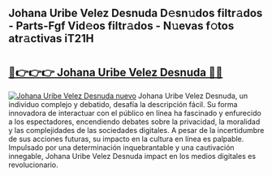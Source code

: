 ## Johana Uribe Velez Desnuda D𝚎sn𝚞dos filtr𝚊dos - Parts-Fgf Vid𝚎os filtr𝚊dos - N𝚞evas f𝚘tos atr𝚊ctivas iT21H

# <h2><a href="http://mb9wmyi.tromn.icu/?c=Johana+Uribe+Velez+Desnuda">🔗👉👉👉 Johana Uribe Velez Desnuda 🔗🔗</a></h2>

[![Johana Uribe Velez Desnuda nuevo](https://i.imgur.com/pEAQMta.gif)](http://mb9wmyi.tromn.icu/?c=Johana+Uribe+Velez+Desnuda)
Johana Uribe Velez Desnuda, un individuo complejo y debatido, desafía la descripción fácil. Su forma innovadora de interactuar con el público en línea ha fascinado y enfurecido a los espectadores, encendiendo debates sobre la privacidad, la moralidad y las complejidades de las sociedades digitales. A pesar de la incertidumbre de sus acciones futuras, su impacto en la cultura en línea es palpable. Impulsado por una determinación inquebrantable y una cautivación innegable, Johana Uribe Velez Desnuda impact en los medios digitales es revolucionario.
